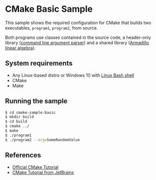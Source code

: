 # CMake Basic Sample

This sample shows the required configuration for CMake that builds two executables, `program1`, `program2`, from source.

Both programs use classes contained in the source code, a header-only library ([command line argument parser](https://github.com/jarro2783/cxxopts)) and a shared library ([Armadillo linear algebra](https://github.com/conradsnicta/armadillo-code)).

## System requirements

* Any Linux-based distro or Windows 10 with [Linux Bash shell](https://docs.microsoft.com/en-us/windows/wsl/install-win10)
* CMake
* Make

## Running the sample

```bash
$ cd cmake-sample-basic
$ mkdir build
$ cd build
$ cmake ../
$ make
$ ./program1
$ ./program2 --arg=SomeRandomValue
```

## References

- [Official CMake Tutorial](https://cmake.org/cmake-tutorial/)
- [CMake Tutorial from JetBrains](https://www.jetbrains.com/help/clion/quick-cmake-tutorial.html)
